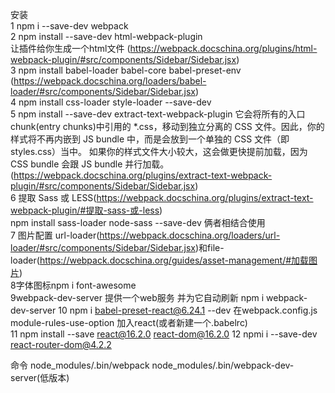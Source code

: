 安装  
1 npm i --save-dev webpack  
2 npm install --save-dev html-webpack-plugin  
让插件给你生成一个html文件 (https://webpack.docschina.org/plugins/html-webpack-plugin/#src/components/Sidebar/Sidebar.jsx)  
3 npm install babel-loader babel-core babel-preset-env  (https://webpack.docschina.org/loaders/babel-loader/#src/components/Sidebar/Sidebar.jsx)  
4 npm install  css-loader style-loader --save-dev  
5 npm install --save-dev extract-text-webpack-plugin
它会将所有的入口 chunk(entry chunks)中引用的 *.css，移动到独立分离的 CSS 文件。因此，你的样式将不再内嵌到 JS bundle 中，而是会放到一个单独的 CSS 文件（即 styles.css）当中。 如果你的样式文件大小较大，这会做更快提前加载，因为 CSS bundle 会跟 JS bundle 并行加载。(https://webpack.docschina.org/plugins/extract-text-webpack-plugin/#src/components/Sidebar/Sidebar.jsx)  
6 提取 Sass 或 LESS(https://webpack.docschina.org/plugins/extract-text-webpack-plugin/#提取-sass-或-less)  
npm install sass-loader node-sass --save-dev
俩者相结合使用  
7 图片配置
url-loader(https://webpack.docschina.org/loaders/url-loader/#src/components/Sidebar/Sidebar.jsx)和file-loader(https://webpack.docschina.org/guides/asset-management/#加载图片)  
8字体图标npm i font-awesome  
9webpack-dev-server 提供一个web服务 并为它自动刷新
npm i webpack-dev-server
10 npm i babel-preset-react@6.24.1 --dev
在webpack.config.js  module-rules-use-option 加入react(或者新建一个.babelrc)  
11 npm install --save react@16.2.0 react-dom@16.2.0
12 npmi i --save-dev react-router-dom@4.2.2



命令
node_modules/.bin/webpack 
node_modules/.bin/webpack-dev-server(低版本)